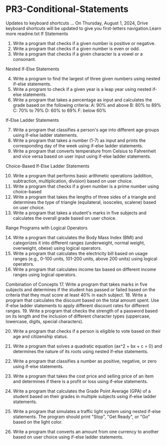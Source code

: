 # PR3-Conditional-Statements

Updates to keyboard shortcuts … On Thursday, August 1, 2024, Drive keyboard shortcuts will be updated to give you first-letters navigation.Learn more
readme.txt
If Statements

1. Write a program that checks if a given number is positive or negative.
2. Write a program that checks if a given number is even or odd.
3. Write a program that checks if a given character is a vowel or a consonant. 


Nested If-Else Statements

4. Write a program to find the largest of three given numbers using nested if-else statements.
5. Write a program to check if a given year is a leap year using nested if-else statements.
6. Write a program that takes a percentage as input and calculates the grade based on the following criteria:
    A: 90% and above
    B: 80% to 89%
    C: 70% to 79%
    D: 60% to 69%
    F: below 60%

If-Else Ladder Statements

7. Write a program that classifies a person's age into different age groups using if-else ladder statements.
8. Write a program that takes a number (1-7) as input and prints the corresponding day of the week using if-else ladder statements.
9. Write a program that converts temperature from Celsius to Fahrenheit and vice versa based on user input using if-else ladder statements.


Choice-Based If-Else Ladder Statements

10. Write a program that performs basic arithmetic operations (addition, subtraction, multiplication, division) based on user choice.
11. Write a program that checks if a given number is a prime number using choice-based 
12. Write a program that takes the lengths of three sides of a triangle and determines the type of triangle (equilateral, isosceles, scalene) based on user choice.
13. Write a program that takes a student's marks in five subjects and calculates the overall grade based on user choice.

Range Programs with Logical Operators

14. Write a program that calculates the Body Mass Index (BMI) and categorizes it into different ranges (underweight, normal weight, overweight, obese) using logical operators.
15. Write a program that calculates the electricity bill based on usage ranges (e.g., 0-100 units, 101-200 units, above 200 units) using logical operators.
16. Write a program that calculates income tax based on different income ranges using logical operators.

Combination of Concepts
17. Write a program that takes marks in five subjects and determines if the student has passed or failed based on the criteria that they must score at least 40% in each subject.
18. Write a program that calculates the discount based on the total amount spent. Use if-else ladder statements to apply different discount rates for different ranges.
19. Write a program that checks the strength of a password based on its length and the inclusion of different character types (uppercase, lowercase, digits, special characters).

20. Write a program that checks if a person is eligible to vote based on their age and citizenship status.

21. Write a program that solves a quadratic equation (ax^2 + bx + c = 0) and determines the nature of its roots using nested if-else statements.
22. Write a program that classifies a number as positive, negative, or zero using if-else statements.
23. Write a program that takes the cost price and selling price of an item and determines if there is a profit or loss using if-else statements.
24. Write a program that calculates the Grade Point Average (GPA) of a student based on their grades in multiple subjects using if-else ladder statements.
25. Write a program that simulates a traffic light system using nested if-else statements. The program should print "Stop", "Get Ready", or "Go" based on the light color.
26. Write a program that converts an amount from one currency to another based on user choice using if-else ladder statements.
